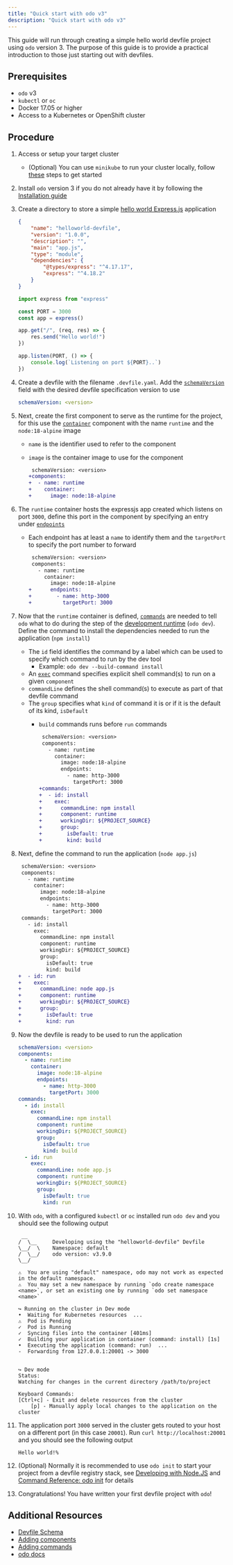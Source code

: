```yaml
---
title: "Quick start with odo v3"
description: "Quick start with odo v3"
---
```


This guide will run through creating a simple hello world devfile project using `odo` version 3. The purpose of this guide is to provide a practical introduction to those just starting out with devfiles.

## Prerequisites

- `odo` v3
- `kubectl` or `oc`
- Docker 17.05 or higher
- Access to a Kubernetes or OpenShift cluster

## Procedure

1. Access or setup your target cluster
    - (Optional) You can use `minikube` to run your cluster locally, follow [these](https://minikube.sigs.k8s.io/docs/start/) steps to get started

2. Install `odo` version 3 if you do not already have it by following the [Installation guide](https://odo.dev/docs/overview/installation)

3. Create a directory to store a simple [hello world Express.js](https://expressjs.com/en/starter/hello-world.html) application
    
    ```json {% title="package.json file" filename="package.json" %}
    {
        "name": "helloworld-devfile",
        "version": "1.0.0",
        "description": "",
        "main": "app.js",
        "type": "module",
        "dependencies": {
            "@types/express": "^4.17.17",
            "express": "^4.18.2"
        }
    }
    ```

    ```js {% title="Application source code" filename="app.js" %}
    import express from "express"

    const PORT = 3000
    const app = express()
    
    app.get("/", (req, res) => {
        res.send("Hello world!")
    })

    app.listen(PORT, () => {
        console.log(`Listening on port ${PORT}..`)
    })
    ```

4. Create a devfile with the filename `.devfile.yaml`. Add the [`schemaVersion`](./devfile-schema#schema-version) field with the desired devfile specification version to use

    ```yaml {% filename=".devfile.yaml" %}
    schemaVersion: <version>
    ```

5. Next, create the first component to serve as the runtime for the project, for this use the [`container`](./devfile-schema#components-container) component with the name `runtime` and the `node:18-alpine` image
    - `name` is the identifier used to refer to the component
    - `image` is the container image to use for the component

        ```diff {% filename=".devfile.yaml" %}
         schemaVersion: <version>
        +components:
        +  - name: runtime
        +    container:
        +      image: node:18-alpine
        ```

6. The `runtime` container hosts the expressjs app created which listens on port `3000`, define this port in the component by specifying an entry under [`endpoints`](./devfile-schema#components-container-endpoints)
    - Each endpoint has at least a `name` to identify them and the `targetPort` to specify the port number to forward

        ```diff {% filename=".devfile.yaml" %}
         schemaVersion: <version>
         components:
           - name: runtime
             container:
               image: node:18-alpine
        +      endpoints:
        +        - name: http-3000
        +          targetPort: 3000
        ```

7. Now that the `runtime` container is defined, [`commands`](./devfile-schema#commands) are needed to tell `odo` what to do during the step of the [development runtime](https://odo.dev/docs/overview/dev_and_deploy#when-should-i-use-odo-dev) (`odo dev`). Define the command to install the dependencies needed to run the application (`npm install`)
    - The `id` field identifies the command by a label which can be used to specify which command to run by the dev tool
        - Example: `odo dev --build-command install`
    - An [`exec`](./devfile-schema#commands-exec) command specifies explicit shell command(s) to run on a given `component`
    - `commandLine` defines the shell command(s) to execute as part of that devfile command
    - The `group` specifies what `kind` of command it is or if it is the default of its kind, `isDefault`
        - `build` commands runs before `run` commands

            ```diff {% filename=".devfile.yaml" %}
             schemaVersion: <version>
             components:
               - name: runtime
                 container:
                   image: node:18-alpine
                   endpoints:
                     - name: http-3000
                       targetPort: 3000
            +commands:
            +  - id: install
            +    exec:
            +      commandLine: npm install
            +      component: runtime
            +      workingDir: ${PROJECT_SOURCE}
            +      group:
            +        isDefault: true
            +        kind: build
            ```

8. Next, define the command to run the application (`node app.js`)

    ```diff {% filename=".devfile.yaml" %}
     schemaVersion: <version>
     components:
       - name: runtime
         container:
           image: node:18-alpine
           endpoints:
             - name: http-3000
               targetPort: 3000
     commands:
       - id: install
         exec:
           commandLine: npm install
           component: runtime
           workingDir: ${PROJECT_SOURCE}
           group:
             isDefault: true
             kind: build
    +  - id: run
    +    exec:
    +      commandLine: node app.js
    +      component: runtime
    +      workingDir: ${PROJECT_SOURCE}
    +      group:
    +        isDefault: true
    +        kind: run
    ```

9. Now the devfile is ready to be used to run the application 

    ```yaml {% title="Devfile for Hello World application" filename=".devfile.yaml" %}
    schemaVersion: <version>
    components:
      - name: runtime
        container:
          image: node:18-alpine
          endpoints:
            - name: http-3000
              targetPort: 3000
    commands:
      - id: install
        exec:
          commandLine: npm install
          component: runtime
          workingDir: ${PROJECT_SOURCE}
          group:
            isDefault: true
            kind: build
      - id: run
        exec:
          commandLine: node app.js
          component: runtime
          workingDir: ${PROJECT_SOURCE}
          group:
            isDefault: true
            kind: run
    ```

10. With `odo`, with a configured `kubectl` or `oc` installed run `odo dev` and you should see the following output
    
    ``` {% title="odo dev output" %}
     __
    /  \__     Developing using the "helloworld-devfile" Devfile
    \__/  \    Namespace: default
    /  \__/    odo version: v3.9.0
    \__/

    ⚠  You are using "default" namespace, odo may not work as expected in the default namespace.
    ⚠  You may set a new namespace by running `odo create namespace <name>`, or set an existing one by running `odo set namespace <name>`

    ↪ Running on the cluster in Dev mode
    •  Waiting for Kubernetes resources  ...
    ⚠  Pod is Pending
    ✓  Pod is Running
    ✓  Syncing files into the container [401ms]
    ✓  Building your application in container (command: install) [1s]
    •  Executing the application (command: run)  ...
    -  Forwarding from 127.0.0.1:20001 -> 3000


    ↪ Dev mode
    Status:
    Watching for changes in the current directory /path/to/project

    Keyboard Commands:
    [Ctrl+c] - Exit and delete resources from the cluster
        [p] - Manually apply local changes to the application on the cluster
    ```

11. The application port `3000` served in the cluster gets routed to your host on a different port (in this case `20001`). Run `curl http://localhost:20001` and you should see the following output

    ``` {% title="Response content returned by curl" %}
    Hello world!%
    ```

12. (Optional) Normally it is recommended to use `odo init` to start your project from a devfile registry stack, see [Developing with Node.JS](https://odo.dev/docs/user-guides/quickstart/nodejs#step-2-initializing-your-application-odo-init) and [Command Reference: odo init](https://odo.dev/docs/command-reference/init) for details

13. Congratulations! You have written your first devfile project with `odo`!

## Additional Resources

- [Devfile Schema](./devfile-schema)
- [Adding components](./adding-components)
- [Adding commands](./adding-commands)
- [odo docs](https://odo.dev/docs/introduction)